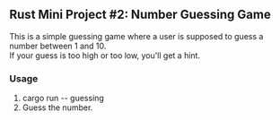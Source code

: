 ## Rust Mini Project #2: Number Guessing Game

This is a simple guessing game where a user is supposed to guess a number between 1 and 10.  
If your guess is too high or too low, you'll get a hint. 

### Usage

1. cargo run -- guessing
2. Guess the number.
